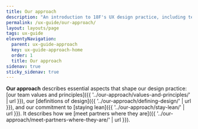```yaml
---
title: Our approach
description: "An introduction to 18F's UX design practice, including team values, definitions of design, and staying lean."
permalink: /ux-guide/our-approach/
layout: layouts/page
tags: ux-guide
eleventyNavigation: 
  parent: ux-guide-approach
  key: ux-guide-approach-home
  order: 1
  title: Our approach
sidenav: true
sticky_sidenav: true
---
```


**Our approach** describes essential aspects that shape our design practice: [our team values and principles]({{ '../our-approach/values-and-principles/' | url }}), our [definitions of design]({{ '../our-approach/defining-design/' | url }}), and our commitment to [staying lean]({{ '../our-approach/stay-lean/' | url }}). It describes how we [meet partners where they are]({{ '../our-approach/meet-partners-where-they-are/' | url }}).
